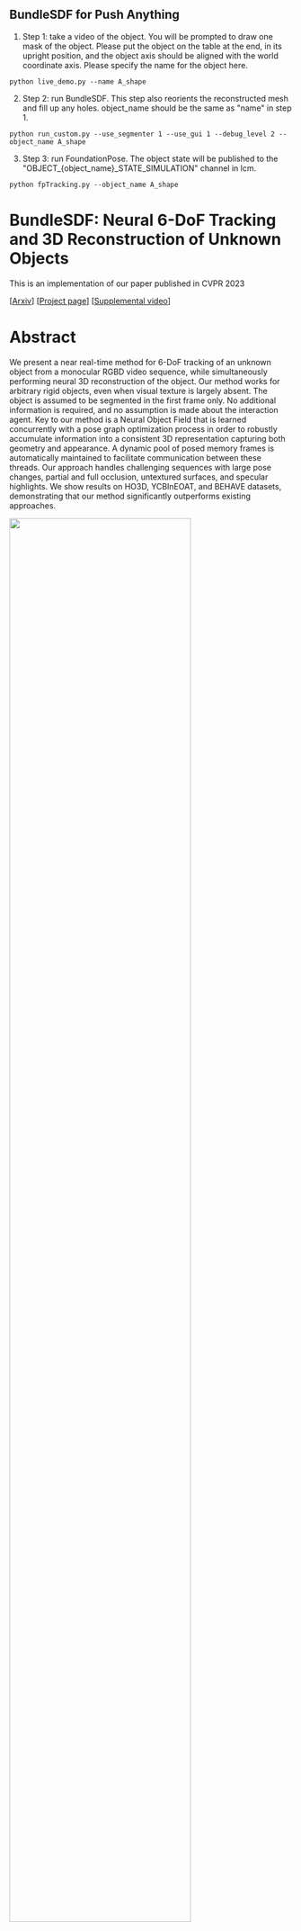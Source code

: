 ## BundleSDF for Push Anything
1. Step 1: take a video of the object. You will be prompted to draw one mask of the object. Please put the object on the table at the end, in its upright position, and the object axis should be aligned with the world coordinate axis. Please specify the name for the object here.
```
python live_demo.py --name A_shape
```
2. Step 2: run BundleSDF. This step also reorients the reconstructed mesh and fill up any holes. object_name should be the same as "name" in step 1.
```
python run_custom.py --use_segmenter 1 --use_gui 1 --debug_level 2 --object_name A_shape
```

3. Step 3: run FoundationPose. The object state will be published to the "OBJECT_{object_name}_STATE_SIMULATION" channel in lcm.
```
python fpTracking.py --object_name A_shape
```

# BundleSDF: Neural 6-DoF Tracking and 3D Reconstruction of Unknown Objects

This is an implementation of our paper published in CVPR 2023

[[Arxiv](https://arxiv.org/abs/2303.14158)] [[Project page](https://bundlesdf.github.io/)] [[Supplemental video](https://www.youtube.com/watch?v=5PymzKbKv8w/)]

# Abstract
We present a near real-time method for 6-DoF tracking of an unknown object from a monocular RGBD video sequence, while simultaneously performing neural 3D reconstruction of the object. Our method works for arbitrary rigid objects, even when visual texture is largely absent. The object is assumed to be segmented in the first frame only. No additional information is required, and no assumption is made about the interaction agent. Key to our method is a Neural Object Field that is learned concurrently with a pose graph optimization process in order to robustly accumulate information into a consistent 3D representation capturing both geometry and appearance. A dynamic pool of posed memory frames is automatically maintained to facilitate communication between these threads. Our approach handles challenging sequences with large pose changes, partial and full occlusion, untextured surfaces, and specular highlights. We show results on HO3D, YCBInEOAT, and BEHAVE datasets, demonstrating that our method significantly outperforms existing approaches.

<img src="./media/problem_setup_c.gif" width="80%">

<img src="./media/preview_results_c.gif" width="80%">

<img src="./media/driller.gif" width="80%">

# Bibtex
```bibtex
@InProceedings{bundlesdfwen2023,
author        = {Bowen Wen and Jonathan Tremblay and Valts Blukis and Stephen Tyree and Thomas M\"{u}ller and Alex Evans and Dieter Fox and Jan Kautz and Stan Birchfield},
title         = {{BundleSDF}: {N}eural 6-{DoF} Tracking and {3D} Reconstruction of Unknown Objects},
booktitle     = {CVPR},
year          = {2023},
}
```

# Data download
- Download pretrained [weights of segmentation network](https://drive.google.com/file/d/1MEZvjbBdNAOF7pXcq6XPQduHeXB50VTc/view?usp=share_link), and put it under
`./BundleTrack/XMem/saves/XMem-s012.pth`

- Download pretrained [weights of LoFTR outdoor_ds.ckpt](https://drive.google.com/drive/folders/1xu2Pq6mZT5hmFgiYMBT9Zt8h1yO-3SIp), and put it under
`./BundleTrack/LoFTR/weights/outdoor_ds.ckpt`

- Download HO3D data. We provide the augmented data that you can download [here](https://drive.google.com/drive/folders/1Wk-HZDvUExyUrRn7us4WWEbHnnFHgOAX?usp=share_link). Then download YCB-Video object models from [here](https://drive.google.com/file/d/1-1m7qMMyUHYLhaRiQBbsSRMt5dMRX4jD/view?usp=share_link). Finally, make sure the structure is like below, and update your root path of `HO3D_ROOT` at the top of `BundleTrack/scripts/data_reader.py`
  ```
  HO3D_v3
    ├── evaluation
    ├── models
    └── masks_XMem
  ```


# Docker/Environment setup
- Build the docker image (this only needs to do once and can take some time).
```
cd docker
docker build --network host -t nvcr.io/nvidian/bundlesdf .
```

- Start a docker container the first time
```
cd docker && bash run_container.sh

# Inside docker container, compile the packages which are machine dependent
bash build.sh
```

# Run on your custom data
- Prepare your RGBD video folder as below (also refer to the example milk data). You can find an [example milk data here](https://drive.google.com/file/d/1akutk_Vay5zJRMr3hVzZ7s69GT4gxuWN/view?usp=share_link) for testing.
```
root
  ├──rgb/    (PNG files)
  ├──depth/  (PNG files, stored in mm, uint16 format. Filename same as rgb)
  ├──masks/       (PNG files. Filename same as rgb. 0 is background. Else is foreground)
  └──cam_K.txt   (3x3 intrinsic matrix, use space and enter to delimit)
```

Due to license issues, we are not able to include [XMem](https://github.com/hkchengrex/XMem) in this codebase for running segmentation online. If you are interested in doing so, please download the code separately and add a wrapper in `segmentation_utils.py`.

- Run your RGBD video (specify the video_dir and your desired output path). There are 3 steps. Note we assume the max relevant depth in the demo data <1. If this is not the case for you, change it [here](https://github.com/NVlabs/BundleSDF/blob/master/BundleTrack/config_ho3d.yml#L16)
```
# 1) Run joint tracking and reconstruction. 
python run_custom.py --mode run_video --video_dir /home/bowen/debug/2022-11-18-15-10-24_milk --out_folder /home/bowen/debug/bundlesdf_2022-11-18-15-10-24_milk --use_segmenter 1 --use_gui 1 --debug_level 2

# 2) Run global refinement post-processing to refine the mesh
python run_custom.py --mode global_refine --video_dir /home/bowen/debug/2022-11-18-15-10-24_milk --out_folder /home/bowen/debug/bundlesdf_2022-11-18-15-10-24_milk   # Change the path to your video_directory

# 3) (Optional) If you want to draw the oriented bounding box to visualize the pose, similar to our demo
python run_custom.py --mode draw_pose --out_folder /home/bowen/debug/bundlesdf_2022-11-18-15-10-24_milk
```

- Finally the results will be dumped in the `out_folder`, including the tracked poses stored in `ob_in_cam/` and reconstructed mesh with texture `textured_mesh.obj`.

<img src="./media/milk_jug.gif" height="400">


# Run on HO3D dataset
```
# Run BundleSDF to get the pose and reconstruction results
python run_ho3d.py --video_dirs /mnt/9a72c439-d0a7-45e8-8d20-d7a235d02763/DATASET/HO3D_v3/evaluation/SM1 --out_dir /home/bowen/debug/ho3d_ours

# Benchmark the output results
python benchmark_ho3d.py --video_dirs /mnt/9a72c439-d0a7-45e8-8d20-d7a235d02763/DATASET/HO3D_v3/evaluation/SM1 --out_dir /home/bowen/debug/ho3d_ours
```


# Acknowledgement

We would like to thank Jeff Smith for helping with the code release. Marco Foco and his team for providing the test data on the static scene.


# Contact
For questions, please contact Bowen Wen (bowenw@nvidia.com)
